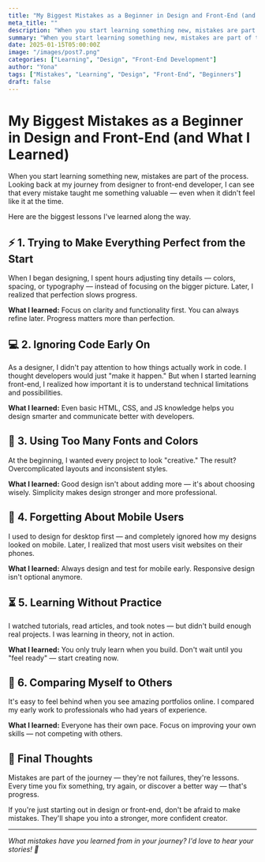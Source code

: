 ```yaml
---
title: "My Biggest Mistakes as a Beginner in Design and Front-End (and What I Learned)"
meta_title: ""
description: "When you start learning something new, mistakes are part of the process. Looking back at my journey from designer to front-end developer, I can see that every mistake taught me something valuable."
summary: "When you start learning something new, mistakes are part of the process. Looking back at my journey from designer to front-end developer, I can see that every mistake taught me something valuable — even when it didn't feel like it at the time."
date: 2025-01-15T05:00:00Z
image: "/images/post7.png"
categories: ["Learning", "Design", "Front-End Development"]
author: "Yona"
tags: ["Mistakes", "Learning", "Design", "Front-End", "Beginners"]
draft: false
---
```


# My Biggest Mistakes as a Beginner in Design and Front-End (and What I Learned)

When you start learning something new, mistakes are part of the process.
Looking back at my journey from designer to front-end developer, I can see that every mistake taught me something valuable — even when it didn't feel like it at the time.

Here are the biggest lessons I've learned along the way.

## ⚡ 1. Trying to Make Everything Perfect from the Start

When I began designing, I spent hours adjusting tiny details — colors, spacing, or typography — instead of focusing on the bigger picture.
Later, I realized that perfection slows progress.

**What I learned:**
Focus on clarity and functionality first. You can always refine later. Progress matters more than perfection.

## 💻 2. Ignoring Code Early On

As a designer, I didn't pay attention to how things actually work in code. I thought developers would just "make it happen."
But when I started learning front-end, I realized how important it is to understand technical limitations and possibilities.

**What I learned:**
Even basic HTML, CSS, and JS knowledge helps you design smarter and communicate better with developers.

## 🎨 3. Using Too Many Fonts and Colors

At the beginning, I wanted every project to look "creative."
The result? Overcomplicated layouts and inconsistent styles.

**What I learned:**
Good design isn't about adding more — it's about choosing wisely. Simplicity makes design stronger and more professional.

## 📱 4. Forgetting About Mobile Users

I used to design for desktop first — and completely ignored how my designs looked on mobile.
Later, I realized that most users visit websites on their phones.

**What I learned:**
Always design and test for mobile early. Responsive design isn't optional anymore.

## ⏳ 5. Learning Without Practice

I watched tutorials, read articles, and took notes — but didn't build enough real projects.
I was learning in theory, not in action.

**What I learned:**
You only truly learn when you build. Don't wait until you "feel ready" — start creating now.

## 🤯 6. Comparing Myself to Others

It's easy to feel behind when you see amazing portfolios online. I compared my early work to professionals who had years of experience.

**What I learned:**
Everyone has their own pace. Focus on improving your own skills — not competing with others.

## 🌱 Final Thoughts

Mistakes are part of the journey — they're not failures, they're lessons.
Every time you fix something, try again, or discover a better way — that's progress.

If you're just starting out in design or front-end, don't be afraid to make mistakes.
They'll shape you into a stronger, more confident creator.

---

*What mistakes have you learned from in your journey? I'd love to hear your stories! 💬*
